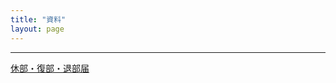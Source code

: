 ```yaml
---
title: "資料"
layout: page
---
```


***
<a href="assets/pdf/kyubu_fukubu_taibu.pdf" title="休部・復部・退部届" class="normal" target="_blank" rel="noopener noreferrer">休部・復部・退部届</a><br/><br />


